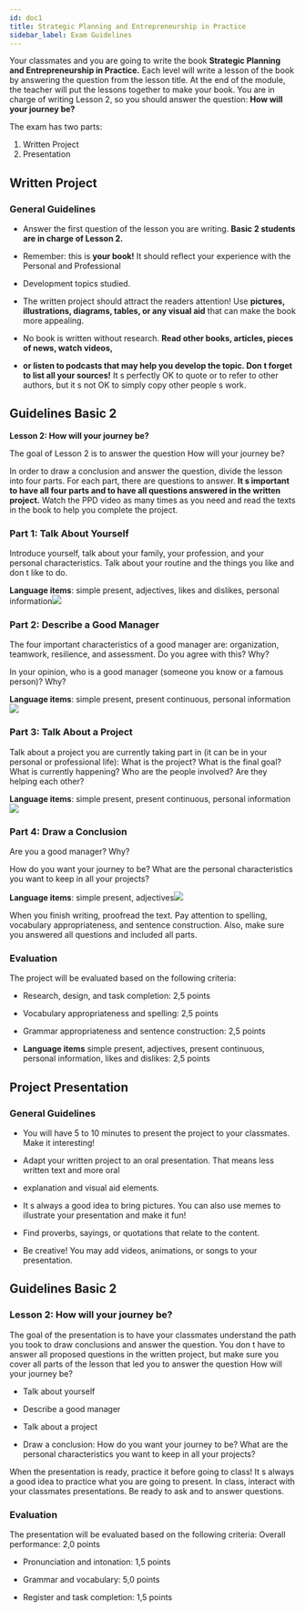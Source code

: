 ```yaml
---
id: doc1
title: Strategic Planning and Entrepreneurship in Practice
sidebar_label: Exam Guidelines
---
```


Your classmates and you are going to write the book **Strategic Planning and Entrepreneurship in Practice.** Each level will write a lesson of the book by answering the question from the lesson title. At the end of the module, the teacher will put the lessons together to make your book. You are in charge of writing Lesson 2, so you should answer the question: **How will your journey be?**

The exam has two parts:

1. Written Project
1. Presentation

## Written Project

### General Guidelines

- Answer the first question of the lesson you are writing. **Basic 2 students are in charge of Lesson 2.**

- Remember: this is **your book!** It should reflect your experience with the Personal and Professional  

- Development topics studied.

- The written project should attract the readers  attention! Use **pictures, illustrations, diagrams, tables,     or any visual aid** that can make the book more appealing.

- No book is written without research. **Read other books, articles, pieces of news, watch videos,**  

- **or listen to podcasts that may help you develop the topic. Don t forget to list all your sources!** It s     perfectly OK to quote or to refer to other authors, but it s not OK to simply copy other people s work.

## Guidelines Basic 2

**Lesson 2: How will your journey be?**

The goal of Lesson 2 is to answer the question  How will your journey be? 

In order to draw a conclusion and answer the question, divide the lesson into four parts. For each part, there are questions to answer. **It s important to have all four parts and to have all questions answered in the written project.** Watch the PPD video as many times as you need and read the texts in the book to help you complete the project.

### Part 1: Talk About Yourself

Introduce yourself, talk about your family, your profession, and your personal characteristics. Talk about your routine and the things you like and don t like to do.

**Language items**: simple present, adjectives, likes and dislikes, personal information![](Aspose.Words.3eafb1bf-1766-4aa5-bcce-7fbaf0960334.001.png)

### Part 2: Describe a Good Manager

The four important characteristics of a good manager are: organization, teamwork, resilience, and assessment. Do you agree with this? Why?

In your opinion, who is a good manager (someone you know or a famous person)? Why?

**Language items**: simple present, present continuous, personal information![](Aspose.Words.3eafb1bf-1766-4aa5-bcce-7fbaf0960334.002.png)

### Part 3: Talk About a Project

Talk about a project you are currently taking part in (it can be in your personal or professional life): What is the project? What is the final goal? What is currently happening? Who are the people involved? Are they helping each other?

**Language items**: simple present, present continuous, personal information![](Aspose.Words.3eafb1bf-1766-4aa5-bcce-7fbaf0960334.003.png)

### Part 4: Draw a Conclusion

Are you a good manager? Why?

How do you want your journey to be? What are the personal characteristics you want to keep in all your projects?

**Language items**:  simple present, adjectives![](Aspose.Words.3eafb1bf-1766-4aa5-bcce-7fbaf0960334.004.png)

When you finish writing, proofread the text. Pay attention to spelling, vocabulary appropriateness, and sentence construction. Also, make sure you answered all questions and included all parts.

### Evaluation

The project will be evaluated based on the following criteria:

- Research, design, and task completion: 2,5 points

- Vocabulary appropriateness and spelling: 2,5 points

- Grammar appropriateness and sentence construction: 2,5 points

- **Language items** simple present, adjectives, present continuous, personal information, likes and    dislikes: 2,5 points

## Project Presentation

### General Guidelines

- You will have 5 to 10 minutes to present the project to your classmates. Make it interesting!

- Adapt your written project to an oral presentation. That means less written text and more oral   

- explanation and visual aid elements.

- It s always a good idea to bring pictures. You can also use memes to illustrate your presentation and     make it fun!

- Find proverbs, sayings, or quotations that relate to the content.

- Be creative! You may add videos, animations, or songs to your presentation.

## Guidelines Basic 2

### Lesson 2: How will your journey be?

The goal of the presentation is to have your classmates understand the path you took to draw conclusions and answer the question. You don t have to answer all proposed questions in the written project, but make sure you cover all parts of the lesson that led you to answer the question  How will your journey be? 

- Talk about yourself

- Describe a good manager

- Talk about a project

- Draw a conclusion: How do you want your journey to be? What are the personal characteristics you     want to keep in all your projects?

When the presentation is ready, practice it before going to class! It s always a good idea to practice what you are going to present. In class, interact with your classmates  presentations. Be ready to ask and to answer questions.

### Evaluation

The presentation will be evaluated based on the following criteria:   Overall performance: 2,0 points

- Pronunciation and intonation: 1,5 points

- Grammar and vocabulary: 5,0 points

- Register and task completion: 1,5 points
